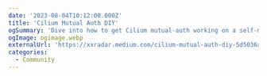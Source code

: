 ```yaml
---
date: '2023-08-04T10:12:00.000Z'
title: 'Cilium Mutual Auth DIY'
ogSummary: 'Dive into how to get Cilium mutual-auth working on a self-managed cluster.'
ogImage: ogimage.webp
externalUrl: 'https://xxradar.medium.com/cilium-mutual-auth-diy-5d5036a82cf9'
categories:
  - Community
---
```

